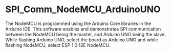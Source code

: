 # SPI_Comm_NodeMCU_ArduinoUNO
The NodeMCU is programmed using the Arduino Core libraries in the Arduino IDE. This software enables and demonstrates
SPI communication between the NodeMCU being the master, and Arduino UNO being the slave. While flashing Arduino UNO, select
the board as Arduino UNO and while flashing NodeMCU, select ESP 1.0 12E NodeMCU.

